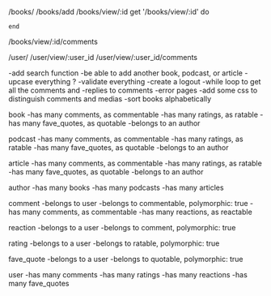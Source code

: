 
/books/
  /books/add
  /books/view/:id
    get '/books/view/:id' do

    end
  /books/view/:id/comments


/user/
  /user/view/:user_id
  /user/view/:user_id/comments







-add search function
-be able to add another book, podcast, or article
-upcase everything ?
-validate everything
-create a logout
-while loop to get all the comments and -replies to comments
-error pages
-add some css to distinguish comments and medias
-sort books alphabetically



book
-has many comments, as commentable
-has many ratings, as ratable
-has many fave_quotes, as quotable
-belongs to an author

podcast
-has many comments, as commentable
-has many ratings, as ratable
-has many fave_quotes, as quotable
-belongs to an author

article
-has many comments, as commentable
-has many ratings, as ratable
-has many fave_quotes, as quotable
-belongs to an author

author
-has many books
-has many podcasts
-has many articles

comment
-belongs to user
-belongs to commentable, polymorphic: true
-has many comments, as commentable
-has many reactions, as reactable

reaction
-belongs to a user
-belongs to comment, polymorphic: true


rating
-belongs to a user
-belongs to ratable, polymorphic: true
<!-- -belongs to a book, article, podcast -->

fave_quote
-belongs to a user
-belongs to quotable, polymorphic: true
<!-- -belongs to a book, article, podcast -->

user
-has many comments
-has many ratings
-has many reactions
-has many fave_quotes